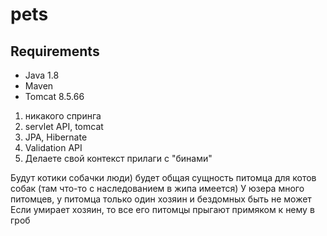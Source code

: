 # pets


## Requirements
* Java 1.8
* Maven
* Tomcat 8.5.66


1) никакого спринга
2) servlet API, tomcat
3) JPA, Hibernate
4) Validation API
5) Делаете свой контекст прилаги с "бинами"

Будут котики собачки люди)
будет общая сущность питомца для котов собак (там что-то с наследованием в жипа имеется)
У юзера много питомцев, у питомца только один хозяин и бездомных быть не может
Если умирает хозяин, то все его питомцы прыгают примяком к нему в гроб
